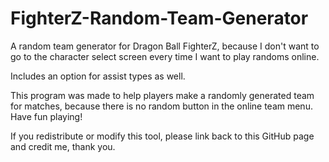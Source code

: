 # FighterZ-Random-Team-Generator
A random team generator for Dragon Ball FighterZ, 
because I don't want to go to the character select screen every time I want to play randoms online. 

Includes an option for assist types as well.

This program was made to help players make a randomly generated team for matches, 
because there is no random button in the online team menu.
Have fun playing!


If you redistribute or modify this tool, please link back to this GitHub page and credit me, thank you.
